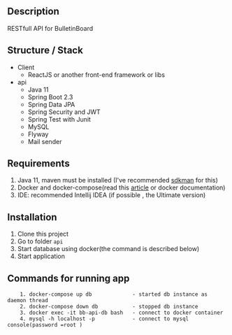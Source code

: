 ## Description

RESTfull API for BulletinBoard

## Structure / Stack
 * Client 
    * ReactJS or another front-end framework or libs
 * api
    * Java 11
    * Spring Boot 2.3
    * Spring Data JPA
    * Spring Security and JWT
    * Spring Test with Junit
    * MySQL
    * Flyway
    * Mail sender 

## Requirements

1. Java 11, maven must be installed (I've recommended [sdkman](https://sdkman.io/install) for this)
2. Docker and docker-compose(read this [article](https://www.digitalocean.com/community/tutorials/how-to-install-docker-compose-on-ubuntu-18-04-ru) or docker documentation)
3. IDE: recommended Intellij IDEA (if possible , the Ultimate version)

## Installation
1. Clone this project
2. Go to folder ```api```
3. Start database using docker(the command is described below)
4. Start application

## Commands for running app
```
    1. docker-compose up db             - started db instance as daemon thread
    2. docker-compose down db           - stopped db instance
    3. docker exec -it bb-api-db bash   - connect to docker container
    4. mysql -h localhost -p            - connect to mysql console(password =root ) 
```
